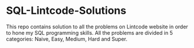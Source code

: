 # SQL-Lintcode-Solutions

This repo contains solution to all the problems on Lintcode website in order to hone my SQL programming skills.
All the problems are divided in 5 categories: Naive, Easy, Medium, Hard and Super.
